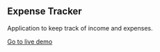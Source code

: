 ## Expense Tracker

Application to keep track of income and expenses.

[Go to live demo](https://expense-tracker-drab.vercel.app/)
